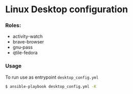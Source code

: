 # Linux Desktop configuration


### Roles:
- activity-watch
- brave-browser
- gnu-pass
- qtile-fedora


### Usage
To run use as entrypoint `desktop_config.yml`

```bash
$ ansible-playbook desktop_config.yml -K
```